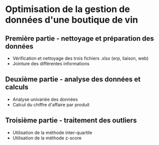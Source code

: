 # Optimisation de la gestion de données d'une boutique de vin

## Première partie - nettoyage et préparation des données
 - Vérification et nettoyage des trois fichiers .xlsx (erp, liaison, web)
 - Jointure des différentes informations


## Deuxième partie - analyse des données et calculs
 - Analyse univariée des données
 - Calcul du chiffre d'affaire par produit


## Troisième partie - traitement des outliers
 - Utilisation de la méthode inter-quartile
 - Utilisation de la méthode z-score